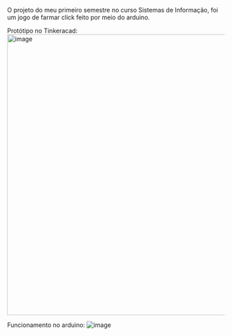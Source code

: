 O projeto do meu primeiro semestre no curso Sistemas de Informação, foi um jogo de farmar click feito por meio do arduino.

Protótipo no Tinkeracad:
<img width="650" alt="image" src="https://github.com/gabi1415/arduino/assets/87874439/926270ef-423f-4e3e-8bf1-48d0003be25f">

Funcionamento no arduino:
![image](https://github.com/gabi1415/arduino/assets/87874439/aef8b7f7-c4e9-4d0b-896d-03b78703e9ae)

